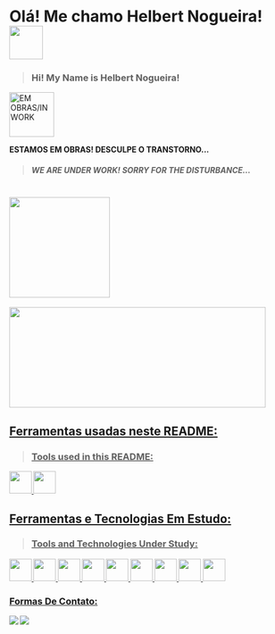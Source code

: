 # Olá! Me chamo Helbert Nogueira! <img src="https://emojipedia-us.s3.amazonaws.com/source/skype/289/man-astronaut_1f468-200d-1f680.png" width="60">
> ### Hi! My Name is Helbert Nogueira!

<div style="central">
     <img src="https://img.icons8.com/external-microdots-premium-microdot-graphic/344/external-construction-engineer-construction-microdots-premium-microdot-graphic-8.png" width="80" alt="EM OBRAS/IN WORK">
       
<strong>ESTAMOS EM OBRAS! DESCULPE O TRANSTORNO...<strong/>
 
> ##### WE ARE UNDER WORK! SORRY FOR THE DISTURBANCE...
<div/>
 
 <br/>
 <div>
  <a href="https://github.com/helbertnogueira">
  <img height="180em" src="https://github-readme-stats.vercel.app/api?username=helbertnogueira&show_icons=true&theme=tokyonight&include_all_commits=true&count_private=true"/>
   </br>
 </br>
    <img width="459em"height="180em" src="https://github-readme-stats.vercel.app/api/top-langs/?username=helbertnogueira&layout=compact&langs_count=7&theme=tokyonight"/> 
</div>

## Ferramentas usadas neste README:
> ### Tools used in this README:

<div style="inline_block">
    <img alt="" height="40" width="40" src="https://d33wubrfki0l68.cloudfront.net/f1f475a6fda1c2c4be4cac04033db5c3293032b4/513a4/assets/images/markdown-mark-white.svg">
    <img alt="" height="40" width="40" src="https://img.icons8.com/color/344/html-5--v1.png">
 
 
## Ferramentas e Tecnologias Em Estudo:
> ### Tools and Technologies Under Study:

<div style="inline_block">
    <img alt="" height="40" width="40" src="https://img.icons8.com/external-flatart-icons-flat-flatarticons/344/external-settings-statistical-analysis-flatart-icons-flat-flatarticons.png">
    <img alt="" height="40" width="40" src="https://img.icons8.com/color/452/amazon-web-services.png">
    <img alt="" height="40" width="40" src="https://img.icons8.com/color/344/html-5--v1.png">
    <img alt="" height="40" width="40" src="https://img.icons8.com/color/344/css3.png">
    <img alt="" height="40" width="40" src="https://img.icons8.com/color/344/python--v1.png">
    <img alt="" height="40" width="40" src="https://img.icons8.com/color/344/javascript--v1.png">
    <img alt="" height="40" width="40" src="https://img.icons8.com/color/344/nodejs.png">
    <img alt="" height="40" width="40" src="https://img.icons8.com/color/344/mysql-logo.png">
    <img alt="" height="40" width="40" src="https://img.icons8.com/nolan/344/docker.png">
    
</div>

 <!--Estou aprendendo:
    <img alt="" height="40" width="40" src="https://img.icons8.com/color/344/html-5--v1.png">
    <img alt="" height="40" width="40" src="https://img.icons8.com/color/344/css3.png">
    <img alt="" height="40" width="40" src="https://img.icons8.com/color/344/javascript--v1.png">
    <img alt="" height="40" width="40" src="https://img.icons8.com/color/344/nodejs.png">
    <img alt="" height="40" width="40" src="https://img.icons8.com/color/344/python--v1.png">
    <img alt="" height="40" width="40" src="https://img.icons8.com/color/344/mysql-logo.png">
   <img alt="" height="40" width="40" src="https://img.icons8.com/plasticine/344/react.png">
  </br>
<div>-->
 
  ### Formas De Contato:
 
   <a href="https://www.linkedin.com/in/helbert-nogueira-jesus-de-souza-a96a7a41/" target="_blank"><img src="https://img.shields.io/badge/-LinkedIn-%230077B5?style=for-the-badge&logo=linkedin&logoColor=white" target="_blank"></a> 
  <a href = "mailto:helbert.nogueira@uni9.edu.br"><img src="https://img.shields.io/badge/-Gmail-%23333?style=for-the-badge&logo=gmail&logoColor=white" target="_blank"></a>
</div>

